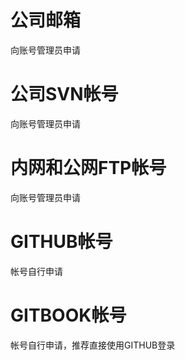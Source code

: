 # 公司邮箱 #
  向账号管理员申请

# 公司SVN帐号 #
  向账号管理员申请

# 内网和公网FTP帐号 #
  向账号管理员申请

# GITHUB帐号 #
  帐号自行申请

# GITBOOK帐号 #
  帐号自行申请，推荐直接使用GITHUB登录

